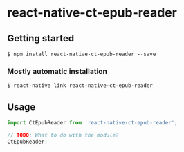# react-native-ct-epub-reader

## Getting started

`$ npm install react-native-ct-epub-reader --save`

### Mostly automatic installation

`$ react-native link react-native-ct-epub-reader`

## Usage
```javascript
import CtEpubReader from 'react-native-ct-epub-reader';

// TODO: What to do with the module?
CtEpubReader;
```
